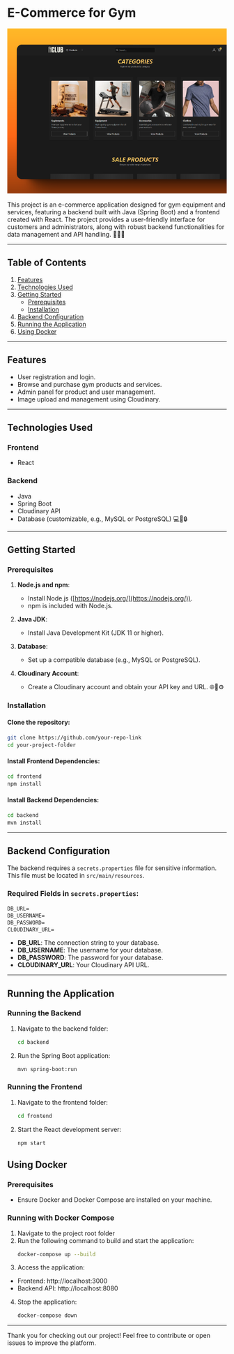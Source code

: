 # E-Commerce for Gym

![image](https://github.com/Theverimix/E-Commerce/blob/main/E-commerce%20Frontend/public/img/github_preview.png?raw=true)

This project is an e-commerce application designed for gym equipment and services, featuring a backend built with Java (Spring Boot) and a frontend created with React. The project provides a user-friendly interface for customers and administrators, along with robust backend functionalities for data management and API handling. 💪🛒✨

---

## Table of Contents

1. [Features](#features)
2. [Technologies Used](#technologies-used)
3. [Getting Started](#getting-started)
   - [Prerequisites](#prerequisites)
   - [Installation](#installation)
4. [Backend Configuration](#backend-configuration)
5. [Running the Application](#running-the-application)
6. [Using Docker](#using-docker)

---

## Features

- User registration and login.
- Browse and purchase gym products and services.
- Admin panel for product and user management.
- Image upload and management using Cloudinary.

---

## Technologies Used

### Frontend

- React

### Backend

- Java
- Spring Boot
- Cloudinary API
- Database (customizable, e.g., MySQL or PostgreSQL) 💻📡🔒

---

## Getting Started

### Prerequisites

1. **Node.js and npm**:

   - Install Node.js ([https://nodejs.org/](https://nodejs.org/)).
   - npm is included with Node.js.

2. **Java JDK**:

   - Install Java Development Kit (JDK 11 or higher).

3. **Database**:

   - Set up a compatible database (e.g., MySQL or PostgreSQL).

4. **Cloudinary Account**:

   - Create a Cloudinary account and obtain your API key and URL. 🌐🔑⚙️

### Installation

#### Clone the repository:

```bash
git clone https://github.com/your-repo-link
cd your-project-folder
```

#### Install Frontend Dependencies:

```bash
cd frontend
npm install
```

#### Install Backend Dependencies:

```bash
cd backend
mvn install
```

---

## Backend Configuration

The backend requires a `secrets.properties` file for sensitive information. This file must be located in `src/main/resources`.

### Required Fields in `secrets.properties`:

```properties
DB_URL=
DB_USERNAME=
DB_PASSWORD=
CLOUDINARY_URL=
```

- **DB_URL**: The connection string to your database.
- **DB_USERNAME**: The username for your database.
- **DB_PASSWORD**: The password for your database.
- **CLOUDINARY_URL**: Your Cloudinary API URL.

---

## Running the Application

### Running the Backend

1. Navigate to the backend folder:
   ```bash
   cd backend
   ```
2. Run the Spring Boot application:
   ```bash
   mvn spring-boot:run
   ```

### Running the Frontend

1. Navigate to the frontend folder:
   ```bash
   cd frontend
   ```
2. Start the React development server:
   ```bash
   npm start
   ```

## Using Docker

### Prerequisites

- Ensure Docker and Docker Compose are installed on your machine.

### Running with Docker Compose

1. Navigate to the project root folder
2. Run the following command to build and start the application:
   ```bash
   docker-compose up --build
   ```
3. Access the application:

- Frontend: http://localhost:3000
- Backend API: http://localhost:8080

4. Stop the application:
   ```bash
   docker-compose down
   ```

---

Thank you for checking out our project! Feel free to contribute or open issues to improve the platform.
